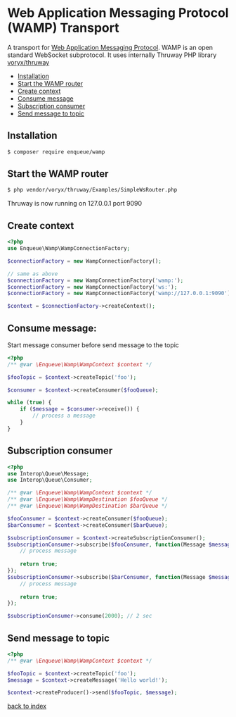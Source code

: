 # Web Application Messaging Protocol (WAMP) Transport

A transport for [Web Application Messaging Protocol](https://wamp-proto.org/).
WAMP is an open standard WebSocket subprotocol.
It uses internally Thruway PHP library [voryx/thruway](https://github.com/voryx/Thruway) 

* [Installation](#installation)
* [Start the WAMP router](#start-the-wamp-router)
* [Create context](#create-context)
* [Consume message](#consume-message)
* [Subscription consumer](#subscription-consumer)
* [Send message to topic](#send-message-to-topic)

## Installation

```bash
$ composer require enqueue/wamp
```

## Start the WAMP router

```bash
$ php vendor/voryx/thruway/Examples/SimpleWsRouter.php
```

Thruway is now running on 127.0.0.1 port 9090 


## Create context

```php
<?php
use Enqueue\Wamp\WampConnectionFactory;

$connectionFactory = new WampConnectionFactory();

// same as above
$connectionFactory = new WampConnectionFactory('wamp:');
$connectionFactory = new WampConnectionFactory('ws:');
$connectionFactory = new WampConnectionFactory('wamp://127.0.0.1:9090');

$context = $connectionFactory->createContext();
```

## Consume message:

Start message consumer before send message to the topic

```php
<?php
/** @var \Enqueue\Wamp\WampContext $context */

$fooTopic = $context->createTopic('foo');

$consumer = $context->createConsumer($fooQueue);

while (true) {
    if ($message = $consumer->receive()) {
        // process a message
    }
}
```

## Subscription consumer

```php
<?php
use Interop\Queue\Message;
use Interop\Queue\Consumer;

/** @var \Enqueue\Wamp\WampContext $context */
/** @var \Enqueue\Wamp\WampDestination $fooQueue */
/** @var \Enqueue\Wamp\WampDestination $barQueue */

$fooConsumer = $context->createConsumer($fooQueue);
$barConsumer = $context->createConsumer($barQueue);

$subscriptionConsumer = $context->createSubscriptionConsumer();
$subscriptionConsumer->subscribe($fooConsumer, function(Message $message, Consumer $consumer) {
    // process message
    
    return true;
});
$subscriptionConsumer->subscribe($barConsumer, function(Message $message, Consumer $consumer) {
    // process message
    
    return true;
});

$subscriptionConsumer->consume(2000); // 2 sec
```

## Send message to topic

```php
<?php
/** @var \Enqueue\Wamp\WampContext $context */

$fooTopic = $context->createTopic('foo');
$message = $context->createMessage('Hello world!');

$context->createProducer()->send($fooTopic, $message);
```

[back to index](../index.md)
